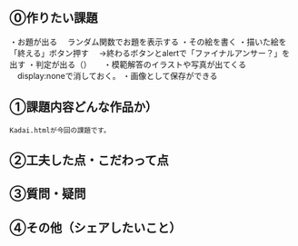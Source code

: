 ## ⓪作りたい課題
・お題が出る
　ランダム関数でお題を表示する
・その絵を書く
・描いた絵を「終える」ボタン押す
　→終わるボタンとalertで「ファイナルアンサー？」を出す
・判定が出る（）
　
・模範解答のイラストや写真が出てくる
　display:noneで消しておく。
・画像として保存ができる

## ①課題内容どんな作品か）
    Kadai.htmlが今回の課題です。
## ②工夫した点・こだわって点

## ③質問・疑問


## ④その他（シェアしたいこと）
